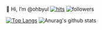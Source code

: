 👋 Hi, I’m @ohbyul [![hits](https://hits.seeyoufarm.com/api/count/incr/badge.svg?url=https%3A%2F%2Fgithub.com%2Fohbyul&count_bg=%237A7A7A&title_bg=%23FFADCC&icon=reverbnation.svg&icon_color=%23FF0000&title=hits&edge_flat=false)](https://hits.seeyoufarm.com) ![followers](https://img.shields.io/github/followers/ohbyul?style=social)


[![Top Langs](https://github-readme-stats.vercel.app/api/top-langs/?username=ohbyul)](https://github.com/anuraghazra/github-readme-stats) ![Anurag's github stats](https://github-readme-stats.vercel.app/api?username=ohbyul&show_icons=true&theme=radical) 
